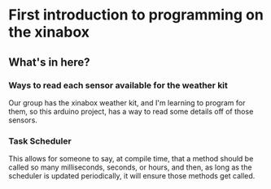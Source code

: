 # First introduction to programming on the xinabox

## What's in here?

### Ways to read each sensor available for the weather kit

Our group has the xinabox weather kit, and I'm learning
to program for them, so this arduino project, has a 
way to read some details off of those sensors. 

### Task Scheduler
This allows for someone to say, at compile time, 
that a method should be called so many milliseconds,
seconds, or hours, and then, as long as the scheduler
is updated periodically, it will ensure those methods
get called.
